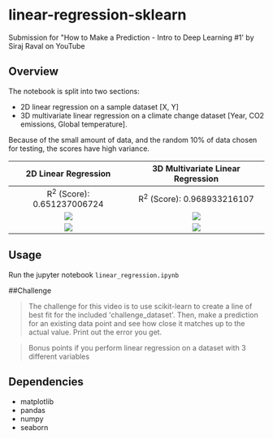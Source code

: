 # linear-regression-sklearn
Submission for "How to Make a Prediction - Intro to Deep Learning #1' by Siraj Raval on YouTube

## Overview
The notebook is split into two sections: 
* 2D linear regression on a sample dataset [X, Y]
* 3D multivariate linear regression on a climate change dataset [Year, CO2 emissions, Global temperature].

Because of the small amount of data, and the random 10% of data chosen for testing, the scores have high variance.  

2D Linear Regression | 3D Multivariate Linear Regression 
:---: | :---: 
R<sup>2</sup> (Score):  0.651237006724 | R<sup>2</sup> (Score): 0.968933216107
![](https://github.com/ludobouan/linear-regression-sklearn/blob/master/data/2D_data.png) | ![](https://github.com/ludobouan/linear-regression-sklearn/blob/master/data/3D_data.png) 
![](https://github.com/ludobouan/linear-regression-sklearn/blob/master/data/2D_regression.png) | ![](https://github.com/ludobouan/linear-regression-sklearn/blob/master/data/3D_regression.png) 


## Usage
Run the jupyter notebook `linear_regression.ipynb`

##Challenge
> The challenge for this video is to use scikit-learn to create a line of best fit for the included 'challenge_dataset'. Then, make a prediction for an existing data point and see how close it matches up to the actual value. Print out the error you get. 

> Bonus points if you perform linear regression on a dataset with 3 different variables

## Dependencies
* matplotlib
* pandas
* numpy
* seaborn
